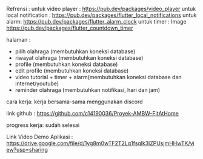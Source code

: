 Refrensi : 
untuk video player : 
https://pub.dev/packages/video_player
untuk local notification : 
https://pub.dev/packages/flutter_local_notifications
untuk alarm: 
https://pub.dev/packages/flutter_alarm_clock
untuk timer : 
Image
https://pub.dev/packages/flutter_countdown_timer

halaman : 
- pilih olahraga (membutuhkan koneksi database)
- riwayat olahraga (membutuhkan koneksi database)
- profile (membutuhkan koneksi database)
- edit profile (membutuhkan koneksi database)
- video tutorial + timer + alarm(membutuhkan koneksi database dan internet/youtube)
- reminder olahraga (membutuhkan notifikasi, hari dan jam)

cara kerja: kerja bersama-sama menggunakan discord

link github : https://github.com/c14190036/Proyek-AMBW-FitAtHome

progress kerja: sudah selesai

Link Video Demo Aplikasi : https://drive.google.com/file/d/1yg8m0wTF2T2Lq1fsqlk3lZPUsjmHHwTK/view?usp=sharing
